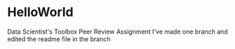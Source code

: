 # HelloWorld
Data Scientist's Toolbox Peer Review Assignment
I've made one branch and edited the readme file in the branch

